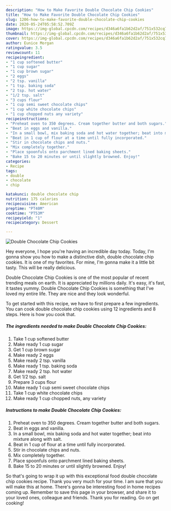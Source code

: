 ```yaml
---
description: "How to Make Favorite Double Chocolate Chip Cookies"
title: "How to Make Favorite Double Chocolate Chip Cookies"
slug: 1206-how-to-make-favorite-double-chocolate-chip-cookies
date: 2020-05-24T05:58:52.709Z
image: https://img-global.cpcdn.com/recipes/d346a6fa1b62d2af/751x532cq70/double-chocolate-chip-cookies-recipe-main-photo.jpg
thumbnail: https://img-global.cpcdn.com/recipes/d346a6fa1b62d2af/751x532cq70/double-chocolate-chip-cookies-recipe-main-photo.jpg
cover: https://img-global.cpcdn.com/recipes/d346a6fa1b62d2af/751x532cq70/double-chocolate-chip-cookies-recipe-main-photo.jpg
author: Eunice Morgan
ratingvalue: 3.5
reviewcount: 11
recipeingredient:
- "1 cup softened butter"
- "1 cup sugar"
- "1 cup brown sugar"
- "2 eggs"
- "2 tsp. vanilla"
- "1 tsp. baking soda"
- "2 tsp. hot water"
- "1/2 tsp. salt"
- "3 cups flour"
- "1 cup semi sweet chocolate chips"
- "1 cup white chocolate chips"
- "1 cup chopped nuts any variety"
recipeinstructions:
- "Preheat oven to 350 degrees. Cream together butter and both sugars."
- "Beat in eggs and vanilla."
- "In a small bowl, mix baking soda and hot water together; beat into mixture along with salt."
- "Beat in 1 cup of flour at a time until fully incorporated."
- "Stir in chocolate chips and nuts."
- "Mix completely together."
- "Place spoonfuls onto parchment lined baking sheets."
- "Bake 15 to 20 minutes or until slightly browned. Enjoy!"
categories:
- Recipe
tags:
- double
- chocolate
- chip

katakunci: double chocolate chip 
nutrition: 175 calories
recipecuisine: American
preptime: "PT40M"
cooktime: "PT53M"
recipeyield: "1"
recipecategory: Dessert

---
```



![Double Chocolate Chip Cookies](https://img-global.cpcdn.com/recipes/d346a6fa1b62d2af/751x532cq70/double-chocolate-chip-cookies-recipe-main-photo.jpg)

Hey everyone, I hope you're having an incredible day today. Today, I'm gonna show you how to make a distinctive dish, double chocolate chip cookies. It is one of my favorites. For mine, I'm gonna make it a little bit tasty. This will be really delicious.



Double Chocolate Chip Cookies is one of the most popular of recent trending meals on earth. It is appreciated by millions daily. It's easy, it's fast, it tastes yummy. Double Chocolate Chip Cookies is something that I've loved my entire life. They are nice and they look wonderful.


To get started with this recipe, we have to first prepare a few ingredients. You can cook double chocolate chip cookies using 12 ingredients and 8 steps. Here is how you cook that.

<!--inarticleads1-->

##### The ingredients needed to make Double Chocolate Chip Cookies:

1. Take 1 cup softened butter
1. Make ready 1 cup sugar
1. Get 1 cup brown sugar
1. Make ready 2 eggs
1. Make ready 2 tsp. vanilla
1. Make ready 1 tsp. baking soda
1. Make ready 2 tsp. hot water
1. Get 1/2 tsp. salt
1. Prepare 3 cups flour
1. Make ready 1 cup semi sweet chocolate chips
1. Take 1 cup white chocolate chips
1. Make ready 1 cup chopped nuts, any variety




<!--inarticleads2-->

##### Instructions to make Double Chocolate Chip Cookies:

1. Preheat oven to 350 degrees. Cream together butter and both sugars.
1. Beat in eggs and vanilla.
1. In a small bowl, mix baking soda and hot water together; beat into mixture along with salt.
1. Beat in 1 cup of flour at a time until fully incorporated.
1. Stir in chocolate chips and nuts.
1. Mix completely together.
1. Place spoonfuls onto parchment lined baking sheets.
1. Bake 15 to 20 minutes or until slightly browned. Enjoy!




So that's going to wrap it up with this exceptional food double chocolate chip cookies recipe. Thank you very much for your time. I am sure that you will make this at home. There's gonna be interesting food in home recipes coming up. Remember to save this page in your browser, and share it to your loved ones, colleague and friends. Thank you for reading. Go on get cooking!
